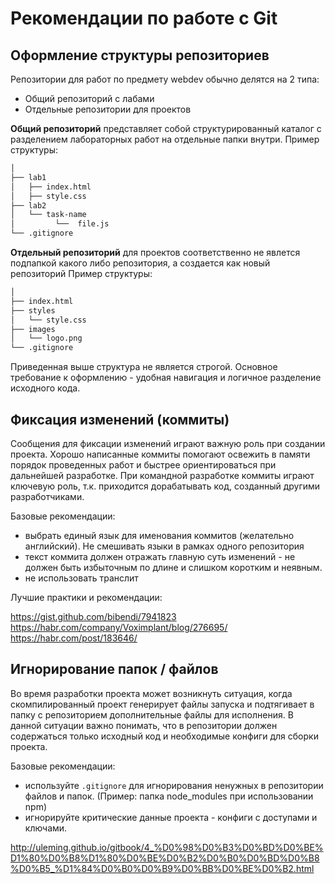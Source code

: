 # Рекомендации по работе с Git


## Оформление структуры репозиториев

Репозитории для работ по предмету webdev обычно делятся на 2 типа:

* Общий репозиторий с лабами
* Отдельные репозитории для проектов

**Общий репозиторий** представляет собой структурированный каталог с разделением лабораторных работ на отдельные папки внутри. Пример структуры:
```bash
│
├── lab1
│   ├── index.html
│   ├── style.css
├── lab2
│   └── task-name
│         └──  file.js
└── .gitignore
```

**Отдельный репозиторий** для проектов соответственно не явлется подпапкой какого либо репозитория, а создается как новый репозиторий Пример структуры:
```bash
│
├── index.html
├── styles
│   └── style.css
├── images
│   └── logo.png
└── .gitignore
```

Приведенная выше структура не является строгой. Основное требование к оформлению - удобная навигация и логичное разделение исходного кода.

## Фиксация изменений (коммиты)

Сообщения для фиксации изменений играют важную роль при создании проекта. Хорошо написанные коммиты помогают освежить в памяти порядок проведенных работ и быстрее ориентироваться при дальнейшей разработке. При командной разработке коммиты играют ключевую роль, т.к. приходится дорабатывать код, созданный другими разработчиками.

Базовые рекомендации:

* выбрать единый язык для именования коммитов (желательно английский). Не смешивать языки в рамках одного репозитория
* текст коммита должен отражать главную суть изменений - не должен быть избыточным по длине и слишком коротким и неявным.
* не использовать транслит

Лучшие практики и рекомендации:

https://gist.github.com/bibendi/7941823
https://habr.com/company/Voximplant/blog/276695/
https://habr.com/post/183646/

## Игнорирование папок / файлов

Во время разработки проекта может возникнуть ситуация, когда скомпилированный проект генерирует файлы запуска и подтягивает в папку с репозиторием дополнительные файлы для исполнения. В данной ситуации важно понимать, что в репозитории должен содержаться только исходный код и необходимые конфиги для сборки проекта.

Базовые рекомендации:

* используйте `.gitignore` для игнорирования ненужных в репозитории файлов и папок. (Пример: папка node_modules при использовании npm)
* игнорируйте критические данные проекта - конфиги с доступами и ключами.

http://uleming.github.io/gitbook/4_%D0%98%D0%B3%D0%BD%D0%BE%D1%80%D0%B8%D1%80%D0%BE%D0%B2%D0%B0%D0%BD%D0%B8%D0%B5_%D1%84%D0%B0%D0%B9%D0%BB%D0%BE%D0%B2.html